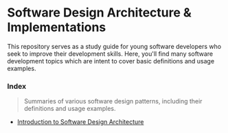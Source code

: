 # Software Design Architecture & Implementations

This repository serves as a study guide for young software developers who seek to improve their development skills. Here, you'll find many software development topics which are intent to cover basic definitions and usage examples.

### Index

> Summaries of various software design patterns, including their definitions and usage examples.

- [Introduction to Software Design Architecture](https://github.com/zeevolution/software-patterns/tree/master/intro-software-design-arch#software-design-architecture)
